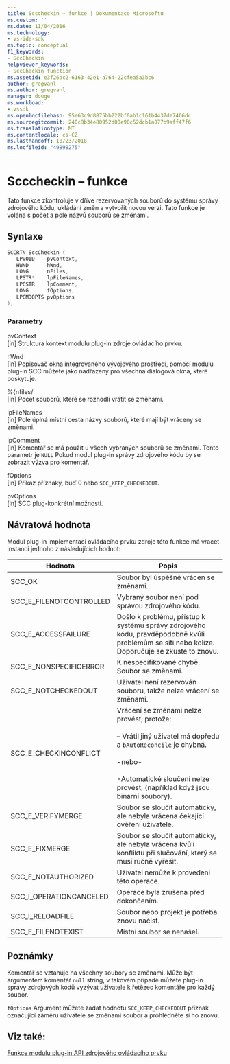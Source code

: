 ```yaml
---
title: Scccheckin – funkce | Dokumentace Microsoftu
ms.custom: ''
ms.date: 11/04/2016
ms.technology:
- vs-ide-sdk
ms.topic: conceptual
f1_keywords:
- SccCheckin
helpviewer_keywords:
- SccCheckin function
ms.assetid: e3f26ac2-6163-42e1-a764-22cfea5a3bc6
author: gregvanl
ms.author: gregvanl
manager: douge
ms.workload:
- vssdk
ms.openlocfilehash: 95e63c9d8875bb222bf0ab1c161b4437de7466dc
ms.sourcegitcommit: 240c8b34e80952d00e90c52dcb1a077b9aff47f6
ms.translationtype: MT
ms.contentlocale: cs-CZ
ms.lasthandoff: 10/23/2018
ms.locfileid: "49898275"
---
```

# <a name="scccheckin-function"></a>Scccheckin – funkce
Tato funkce zkontroluje v dříve rezervovaných souborů do systému správy zdrojového kódu, ukládání změn a vytvořit novou verzi. Tato funkce je volána s počet a pole názvů souborů se změnami.  
  
## <a name="syntax"></a>Syntaxe  
  
```cpp  
SCCRTN SccCheckin (  
   LPVOID    pvContext,  
   HWND      hWnd,  
   LONG      nFiles,  
   LPSTR*    lpFileNames,  
   LPCSTR    lpComment,  
   LONG      fOptions,  
   LPCMDOPTS pvOptions  
);  
```  
  
### <a name="parameters"></a>Parametry  
 pvContext  
 [in] Struktura kontext modulu plug-in zdroje ovládacího prvku.  
  
 hWnd  
 [in] Popisovač okna integrovaného vývojového prostředí, pomocí modulu plug-in SCC můžete jako nadřazený pro všechna dialogová okna, které poskytuje.  
  
 %{nfiles/  
 [in] Počet souborů, které se rozhodli vrátit se změnami.  
  
 lpFileNames  
 [in] Pole úplná místní cesta názvy souborů, které mají být vráceny se změnami.  
  
 lpComment  
 [in] Komentář se má použít u všech vybraných souborů se změnami. Tento parametr je `NULL` Pokud modul plug-in správy zdrojového kódu by se zobrazit výzva pro komentář.  
  
 fOptions  
 [in] Příkaz příznaky, buď 0 nebo `SCC_KEEP_CHECKEDOUT`.  
  
 pvOptions  
 [in] SCC plug-konkrétní možnosti.  
  
## <a name="return-value"></a>Návratová hodnota  
 Modul plug-in implementaci ovládacího prvku zdroje této funkce má vracet instanci jednoho z následujících hodnot:  
  
|Hodnota|Popis|  
|-----------|-----------------|  
|SCC_OK|Soubor byl úspěšně vrácen se změnami.|  
|SCC_E_FILENOTCONTROLLED|Vybraný soubor není pod správou zdrojového kódu.|  
|SCC_E_ACCESSFAILURE|Došlo k problému, přístup k systému správy zdrojového kódu, pravděpodobně kvůli problémům se síti nebo kolize. Doporučuje se zkuste to znovu.|  
|SCC_E_NONSPECIFICERROR|K nespecifikované chybě. Soubor se změnami.|  
|SCC_E_NOTCHECKEDOUT|Uživatel není rezervován souboru, takže nelze vrácení se změnami.|  
|SCC_E_CHECKINCONFLICT|Vrácení se změnami nelze provést, protože:<br /><br /> – Vrátil jiný uživatel má dopředu a `bAutoReconcile` je chybná.<br /><br /> -nebo-<br /><br /> -Automatické sloučení nelze provést, (například když jsou binární soubory).|  
|SCC_E_VERIFYMERGE|Soubor se sloučit automaticky, ale nebyla vrácena čekající ověření uživatele.|  
|SCC_E_FIXMERGE|Soubor se sloučit automaticky, ale nebyla vrácena kvůli konfliktu při slučování, který se musí ručně vyřešit.|  
|SCC_E_NOTAUTHORIZED|Uživatel nemůže k provedení této operace.|  
|SCC_I_OPERATIONCANCELED|Operace byla zrušena před dokončením.|  
|SCC_I_RELOADFILE|Soubor nebo projekt je potřeba znovu načíst.|  
|SCC_E_FILENOTEXIST|Místní soubor se nenašel.|  
  
## <a name="remarks"></a>Poznámky  
 Komentář se vztahuje na všechny soubory se změnami. Může být argumentem komentář `null` string, v takovém případě můžete plug-in správy zdrojových kódů vyzývat uživatele k řetězec komentáře pro každý soubor.  
  
 `fOptions` Argument můžete zadat hodnotu `SCC_KEEP_CHECKEDOUT` příznak označující záměru uživatele se změnami soubor a prohlédněte si ho znovu.  
  
## <a name="see-also"></a>Viz také:  
 [Funkce modulu plug-in API zdrojového ovládacího prvku](../extensibility/source-control-plug-in-api-functions.md)